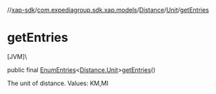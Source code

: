 //[xap-sdk](../../../../index.md)/[com.expediagroup.sdk.xap.models](../../index.md)/[Distance](../index.md)/[Unit](index.md)/[getEntries](get-entries.md)

# getEntries

[JVM]\

public final [EnumEntries](https://kotlinlang.org/api/latest/jvm/stdlib/kotlin.enums/-enum-entries/index.html)&lt;[Distance.Unit](index.md)&gt;[getEntries](get-entries.md)()

The unit of distance. Values: KM,MI
